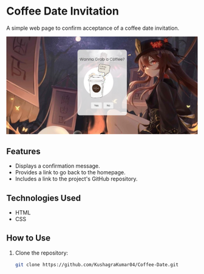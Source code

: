 # Coffee Date Invitation

A simple web page to confirm acceptance of a coffee date invitation.

![FrontEnd](image.png)


## Features

- Displays a confirmation message.
- Provides a link to go back to the homepage.
- Includes a link to the project's GitHub repository.

## Technologies Used

- HTML
- CSS

## How to Use

1. Clone the repository:
   ```sh
   git clone https://github.com/KushagraKumar04/Coffee-Date.git
